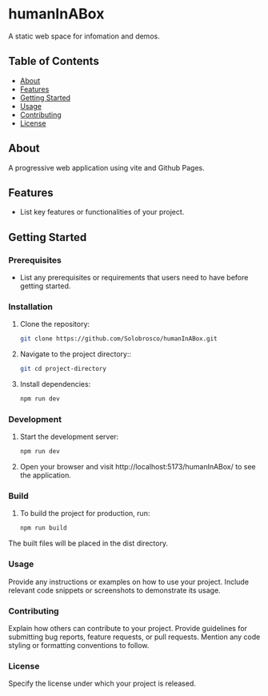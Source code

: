 # humanInABox

A static web space for infomation and demos.

## Table of Contents

- [About](#about)
- [Features](#features)
- [Getting Started](#getting-started)
- [Usage](#usage)
- [Contributing](#contributing)
- [License](#license)

## About

A progressive web application using vite and Github Pages.

## Features

- List key features or functionalities of your project.

## Getting Started

### Prerequisites

- List any prerequisites or requirements that users need to have before getting started.

### Installation

1. Clone the repository:

   ```bash
   git clone https://github.com/Solobrosco/humanInABox.git

2. Navigate to the project directory::

   ```bash
   git cd project-directory

3. Install dependencies:

   ```bash
   npm run dev

### Development

1. Start the development server:

   ```bash
   npm run dev

2. Open your browser and visit http://localhost:5173/humanInABox/ to see the application.

### Build

1. To build the project for production, run:

   ```bash
   npm run build

The built files will be placed in the dist directory.

### Usage

Provide any instructions or examples on how to use your project. Include relevant code snippets or screenshots to demonstrate its usage.

### Contributing

Explain how others can contribute to your project. Provide guidelines for submitting bug reports, feature requests, or pull requests. Mention any code styling or formatting conventions to follow.

### License

Specify the license under which your project is released.

<!-- template from chatGPT -->